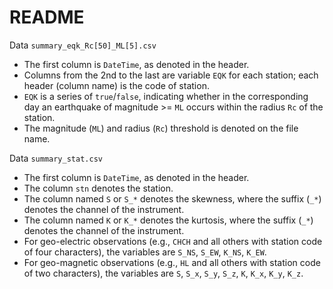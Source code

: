 # README
Data `summary_eqk_Rc[50]_ML[5].csv`
- The first column is `DateTime`, as denoted in the header.
- Columns from the 2nd to the last are variable `EQK` for each station; each header (column name) is the code of station.
- `EQK` is a series of `true`/`false`, indicating whether in the corresponding day an earthquake of magnitude >= `ML` occurs within the radius `Rc` of the station.
- The magnitude (`ML`) and radius (`Rc`) threshold is denoted on the file name.

Data `summary_stat.csv`
- The first column is `DateTime`, as denoted in the header.
- The column `stn` denotes the station.
- The column named `S` or `S_*` denotes the skewness, where the suffix (`_*`) denotes the channel of the instrument.
- The column named `K` or `K_*` denotes the kurtosis, where the suffix (`_*`) denotes the channel of the instrument.
- For geo-electric observations (e.g., `CHCH` and all others with station code of four characters), the variables are `S_NS`, `S_EW`, `K_NS`, `K_EW`.
- For geo-magnetic observations (e.g., `HL` and all others with station code of two characters), the variables are `S`, `S_x`, `S_y`, `S_z`, `K`, `K_x`, `K_y`, `K_z`.